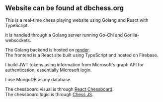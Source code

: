 ## Website can be found at dbchess.org

This is a real-time chess playing website using Golang and React with TypeScript.

It is handled through a Golang server running Go-Chi and Gorilla-websockets.

The Golang backend is hosted on [render](https://render.com/).<br>
The frontend is a React site built using TypeScript and hosted on Firebase.

I build JWT tokens using information from Microsoft's graph API for authentication, essentially Microsoft login.

I use MongoDB as my database.

The chessboard visual is through [React Chessboard](https://www.npmjs.com/package/react-chessboard).<br>
The chessboard logic is through [Chess JS](https://github.com/jhlywa/chess.js/blob/master/README.md).
